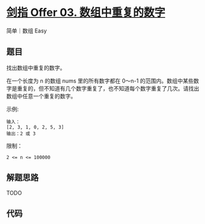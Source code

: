 # [剑指 Offer 03. 数组中重复的数字](https://github.com/dairongpeng/go-lc/blob/master/coding-interviews/offer-03/main.go)

简单｜数组 Easy

## 题目

找出数组中重复的数字。

在一个长度为 n 的数组 nums 里的所有数字都在 0～n-1 的范围内。数组中某些数字是重复的，但不知道有几个数字重复了，也不知道每个数字重复了几次。请找出数组中任意一个重复的数字。


示例:
```
输入：
[2, 3, 1, 0, 2, 5, 3]
输出：2 或 3
```

限制：

`2 <= n <= 100000`


## 解题思路

TODO

## 代码

```go
```


<!-- ![](http://wesub.ifree258.top/bottomPic.png) -->